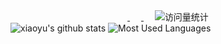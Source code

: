 <!-- profile logo 个人资料徽标 -->
<div style="text-align: center">
    <a href="https://gitee.com/xiaoyucc521">
        <img src="https://img.shields.io/badge/Gitee-码云-red" alt="" />
    </a>
    &emsp;
    <a href="https://github.com/xiaoyucc521">
  	    <img src="https://img.shields.io/github/followers/xiaoyucc521.svg?lable=GitHub&style=social" alt="" />
  	</a>
    &emsp;
    <!-- visitor statistics logo 访问量统计徽标 -->
    <img src="https://visitor-badge.laobi.icu/badge?page_id=xiaoyucc521.xiaoyucc521" alt="访问量统计" />
</div>

<div style="text-align: left">
    <img src="https://github-readme-stats.vercel.app/api?username=xiaoyucc521&show_icons=true&icon_color=805AD5&text_color=718096&bg_color=ffffff&hide_title=true" alt="xiaoyu's github stats"/>
    <img src="https://github-readme-stats.vercel.app/api/top-langs/?username=xiaoyucc521&show_icons=true&icon_color=805AD5&text_color=718096&bg_color=ffffff&hide_title=true&layout=compact&langs_count=6"  alt="Most Used Languages"/>

[//]: # (    <img src="https://github-readme-stats.vercel.app/api/top-langs/?username=xiaoyucc521&layout=compact&langs_count=6&text_color=718096&icon_color=805AD5&bg_color=ffffff&theme=graywhite&hide_title=true"  alt="xiaoyu's github stats"/>)
</div>

<div align="center">  </div>

<!--
**xiaoyucc521/xiaoyucc521** is a ✨ _special_ ✨ repository because its `README.md` (this file) appears on your GitHub profile.

Here are some ideas to get you started:

- 🔭 I’m currently working on ...
- 🌱 I’m currently learning ...
- 👯 I’m looking to collaborate on ...
- 🤔 I’m looking for help with ...
- 💬 Ask me about ...
- 📫 How to reach me: ...
- 😄 Pronouns: ...
- ⚡ Fun fact: ...
-->
